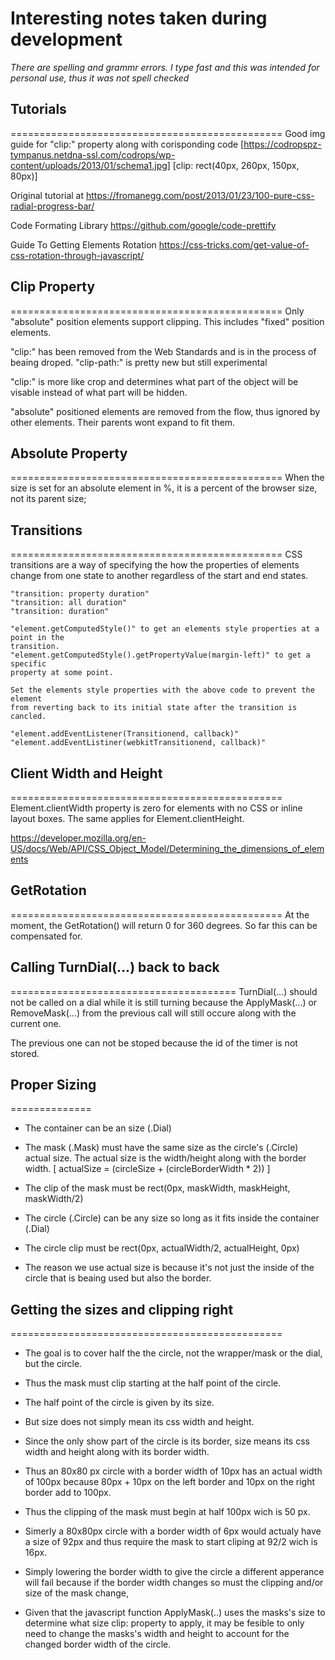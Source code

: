 # Interesting notes taken during development
*There are spelling and grammr errors. I type fast and this was intended for personal use, thus it was not spell checked*

## Tutorials
===============================================
Good img guide for "clip:" property along with corisponding code
[https://codropspz-tympanus.netdna-ssl.com/codrops/wp-content/uploads/2013/01/schema1.jpg]
[clip: rect(40px, 260px, 150px, 80px)]

Original tutorial at
https://fromanegg.com/post/2013/01/23/100-pure-css-radial-progress-bar/

Code Formating Library
https://github.com/google/code-prettify

Guide To Getting Elements Rotation
https://css-tricks.com/get-value-of-css-rotation-through-javascript/


## Clip Property
===============================================
Only "absolute" position elements support clipping. This includes "fixed" position elements.

"clip:" has been removed from the Web Standards and is in the process of beaing droped.
"clip-path:" is pretty new but still experimental

"clip:" is more like crop and determines what part of the object will be
visable instead of what part will be hidden.

"absolute" positioned elements are removed from the flow, thus ignored by other elements.
Their parents wont expand to fit them.


## Absolute Property
===============================================
When the size is set for an absolute element in %, it is a percent of the browser size, not its parent size;


## Transitions
===============================================
	CSS transitions are a way of specifying the how the properties of elements 
	change from one state to another regardless of the start and end states.

	"transition: property duration"
	"transition: all duration"
	"transition: duration"

	"element.getComputedStyle()" to get an elements style properties at a point in the 
	transition.
	"element.getComputedStyle().getPropertyValue(margin-left)" to get a specific
	property at some point.

	Set the elements style properties with the above code to prevent the element
	from reverting back to its initial state after the transition is cancled.

	"element.addEventListener(Transitionend, callback)"
	"element.addEventListiner(webkitTransitionend, callback)"

	
## Client Width and Height
===============================================
 Element.clientWidth property is zero for elements with no CSS or inline layout boxes.
 The same applies for Element.clientHeight.

 https://developer.mozilla.org/en-US/docs/Web/API/CSS_Object_Model/Determining_the_dimensions_of_elements


## GetRotation
===============================================
At the moment, the GetRotation() will return 0 for 360 degrees. So far this can be 
compensated for.


## Calling TurnDial(...) back to back
=======================================
  TurnDial(...) should not be called on a dial while it is still turning because the 
 ApplyMask(...) or RemoveMask(...) from the previous call will still occure along with the
 current one.

  The previous one can not be stoped because the id of the timer is not stored.

## Proper Sizing
==============
- The container can be an size (.Dial)

- The mask (.Mask) must have the same size as the circle's (.Circle) actual size.
  The actual size is the width/height along with the border width.
  [ actualSize = (circleSize + (circleBorderWidth * 2)) ]

- The clip of the mask must be
  rect(0px, maskWidth, maskHeight, maskWidth/2)

- The circle (.Circle) can be any size so long as it fits inside the container (.Dial)

- The circle clip must be
  rect(0px, actualWidth/2, actualHeight, 0px)

- The reason we use actual size is because it's not just the inside of the circle that is
  beaing used but also the border.

## Getting the sizes and clipping right
===============================================
- The goal is to cover half the the circle, not the wrapper/mask or the dial, but the circle.
- Thus the mask must clip starting at the half point of the circle.

- The half point of the circle is given by its size.
- But size does not simply mean its css width and height.
- Since the only show part of the circle is its border, size means its css width and height along
  with its border width.

- Thus an 80x80 px circle with a border width of 10px has an actual width of 100px because
  80px + 10px on the left border and 10px on the right border add to 100px.
- Thus the clipping of the mask must begin at half 100px wich is 50 px.

- Simerly a 80x80px circle with a border width of 6px would actualy have a size of 92px
  and thus require the mask to start cliping at 92/2 wich is 16px.

- Simply lowering the border width to give the circle a different apperance will fail
 because if the border width changes so must the clipping and/or size of the mask change,
 
- Given that the javascript function ApplyMask(..) uses the masks's size to determine
  what size clip: property to apply, it may be fesible to only need to change the
  masks's width and height to account for the changed border width of the circle.


